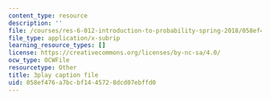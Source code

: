 ```yaml
---
content_type: resource
description: ''
file: /courses/res-6-012-introduction-to-probability-spring-2018/058ef476a7bcbf1445728dcd07ebffd0_fMHJPEcoC08.srt
file_type: application/x-subrip
learning_resource_types: []
license: https://creativecommons.org/licenses/by-nc-sa/4.0/
ocw_type: OCWFile
resourcetype: Other
title: 3play caption file
uid: 058ef476-a7bc-bf14-4572-8dcd07ebffd0
---
```

